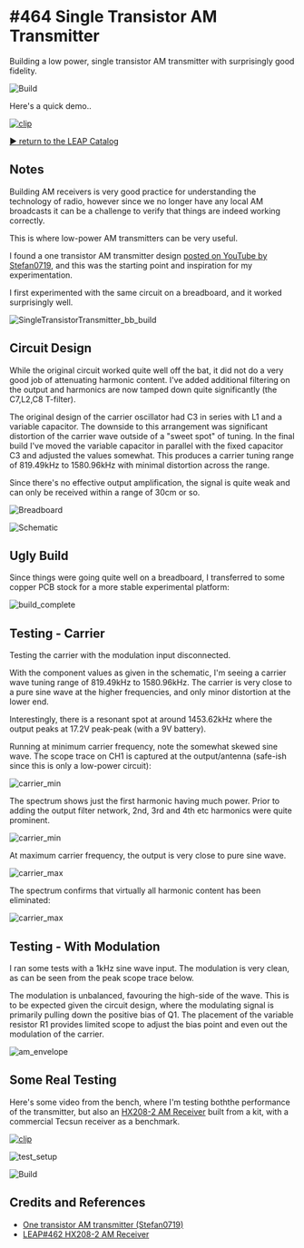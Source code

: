 # #464 Single Transistor AM Transmitter

Building a low power, single transistor AM transmitter with surprisingly good fidelity.

![Build](./assets/SingleTransistorTransmitter_build.jpg?raw=true)

Here's a quick demo..

[![clip](https://img.youtube.com/vi/5skZnjzLtIM/0.jpg)](https://www.youtube.com/watch?v=5skZnjzLtIM)

[:arrow_forward: return to the LEAP Catalog](https://leap.tardate.com)

## Notes

Building AM receivers is very good practice for understanding the technology of radio, however since we no longer
have any local AM broadcasts it can be a challenge to verify that things are indeed working correctly.

This is where low-power AM transmitters can be very useful.

I found a one transistor AM transmitter design [posted on YouTube by Stefan0719](https://www.youtube.com/watch?v=2B5bEMpgrLc),
and this was the starting point and inspiration for my experimentation.

I first experimented with the same circuit on a breadboard, and it worked surprisingly well.

![SingleTransistorTransmitter_bb_build](./assets/SingleTransistorTransmitter_bb_build.jpg?raw=true)

## Circuit Design

While the original circuit worked quite well off the bat, it did not do a very good job of attenuating harmonic content.
I've added additional filtering on the output and harmonics are now tamped down quite significantly (the C7,L2,C8 T-filter).

The original design of the carrier oscillator had C3 in series with L1 and a variable capacitor.
The downside to this arrangement was significant distortion of the carrier wave outside of a "sweet spot" of tuning.
In the final build I've moved the variable capacitor in parallel with the fixed capacitor C3 and adjusted the values somewhat.
This produces a carrier tuning range of 819.49kHz to 1580.96kHz with minimal distortion across the range.

Since there's no effective output amplification, the signal is quite weak and can only be received within a range of 30cm or so.

![Breadboard](./assets/SingleTransistorTransmitter_bb.jpg?raw=true)

![Schematic](./assets/SingleTransistorTransmitter_schematic.jpg?raw=true)

## Ugly Build

Since things were going quite well on a breadboard, I transferred to some copper PCB stock for a more stable experimental platform:

![build_complete](./assets/build_complete.jpg?raw=true)

## Testing - Carrier

Testing the carrier with the modulation input disconnected.

With the component values as given in the schematic, I'm seeing a carrier wave tuning range of
819.49kHz to 1580.96kHz. The carrier is very close to a pure sine wave at the higher frequencies,
and only minor distortion at the lower end.

Interestingly, there is a resonant spot at around 1453.62kHz where the output peaks at 17.2V peak-peak (with a 9V battery).

Running at minimum carrier frequency, note the somewhat skewed sine wave. The scope trace on CH1 is captured at the output/antenna (safe-ish since this is only a low-power circuit):

![carrier_min](./assets/carrier_min.gif?raw=true)

The spectrum shows just the first harmonic having much power. Prior to adding the output filter network, 2nd, 3rd and 4th etc harmonics were quite prominent.

![carrier_min](./assets/carrier_min_fft.gif?raw=true)

At maximum carrier frequency, the output is very close to pure sine wave.

![carrier_max](./assets/carrier_max.gif?raw=true)

The spectrum confirms that virtually all harmonic content has been eliminated:

![carrier_max](./assets/carrier_max_fft.gif?raw=true)

## Testing - With Modulation

I ran some tests with a 1kHz sine wave input. The modulation is very clean, as can be seen from the peak scope trace below.

The modulation is unbalanced, favouring the high-side of the wave. This is to be expected given the circuit design,
where the modulating signal is primarily pulling down the positive bias of Q1.
The placement of the variable resistor R1 provides limited scope to adjust the bias point and even out the modulation of the carrier.

![am_envelope](./assets/am_envelope.gif?raw=true)

## Some Real Testing

Here's some video from the bench, where I'm testing boththe performance of the transmitter, but also
an [HX208-2 AM Receiver](../HX208-2) built from a kit, with a commercial Tecsun receiver as a benchmark.

[![clip](https://img.youtube.com/vi/5skZnjzLtIM/0.jpg)](https://www.youtube.com/watch?v=5skZnjzLtIM)

![test_setup](./assets/test_setup.jpg?raw=true)

![Build](./assets/SingleTransistorTransmitter_build.jpg?raw=true)

## Credits and References

* [One transistor AM transmitter (Stefan0719)](https://www.youtube.com/watch?v=2B5bEMpgrLc)
* [LEAP#462 HX208-2 AM Receiver](../HX208-2)
